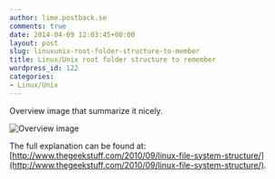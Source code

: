 ```yaml
---
author: lime.postback.se
comments: true
date: 2014-04-09 12:03:45+00:00
layout: post
slug: linuxunix-root-folder-structure-to-member
title: Linux/Unix root folder structure to remember
wordpress_id: 122
categories:
- Linux/Unix
---
```


Overview image that summarize it nicely.

![Overview image](http://static.thegeekstuff.com/wp-content/uploads/2010/11/filesystem-structure.png)

The full explanation can be found at: [http://www.thegeekstuff.com/2010/09/linux-file-system-structure/](http://www.thegeekstuff.com/2010/09/linux-file-system-structure/).
